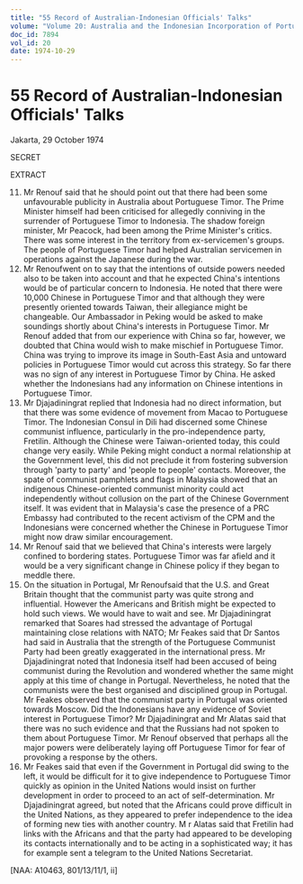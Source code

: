 ```yaml
---
title: "55 Record of Australian-Indonesian Officials' Talks"
volume: "Volume 20: Australia and the Indonesian Incorporation of Portuguese Timor, 1974-1976"
doc_id: 7894
vol_id: 20
date: 1974-10-29
---
```


# 55 Record of Australian-Indonesian Officials' Talks

Jakarta, 29 October 1974

SECRET

EXTRACT

  11. Mr Renouf said that he should point out that there had been some unfavourable publicity in Australia about Portuguese Timor. The Prime Minister himself had been criticised for allegedly conniving in the surrender of Portuguese Timor to Indonesia. The shadow foreign minister, Mr Peacock, had been among the Prime Minister's critics. There was some interest in the territory from ex-servicemen's groups. The people of Portuguese Timor had helped Australian servicemen in operations against the Japanese during the war.
  12. Mr Renoufwent on to say that the intentions of outside powers needed also to be taken into account and that he expected China's intentions would be of particular concern to Indonesia. He noted that there were 10,000 Chinese in Portuguese Timor and that although they were presently oriented towards Taiwan, their allegiance might be changeable. Our Ambassador in Peking would be asked to make soundings shortly about China's interests in Portuguese Timor. Mr Renouf added that from our experience with China so far, however, we doubted that China would wish to make mischief in Portuguese Timor. China was trying to improve its image in South-East Asia and untoward policies in Portuguese Timor would cut across this strategy. So far there was no sign of any interest in Portuguese Timor by China. He asked whether the Indonesians had any information on Chinese intentions in Portuguese Timor.
  13. Mr Djajadiningrat replied that Indonesia had no direct information, but that there was some evidence of movement from Macao to Portuguese Timor. The Indonesian Consul in Dili had discerned some Chinese communist influence, particularly in the pro-independence party, Fretilin. Although the Chinese were Taiwan-oriented today, this could change very easily. While Peking might conduct a normal relationship at the Government level, this did not preclude it from fostering subversion through 'party to party' and 'people to people' contacts. Moreover, the spate of communist pamphlets and flags in Malaysia showed that an indigenous Chinese-oriented communist minority could act independently without collusion on the part of the Chinese Government itself. It was evident that in Malaysia's case the presence of a PRC Embassy had contributed to the recent activism of the CPM and the Indonesians were concerned whether the Chinese in Portuguese Timor might now draw similar encouragement.
  14. Mr Renouf said that we believed that China's interests were largely confined to bordering states. Portuguese Timor was far afield and it would be a very significant change in Chinese policy if they began to meddle there.
  15. On the situation in Portugal, Mr Renoufsaid that the U.S. and Great Britain thought that the communist party was quite strong and influential. However the Americans and British might be expected to hold such views. We would have to wait and see. Mr Djajadiningrat remarked that Soares had stressed the advantage of Portugal maintaining close relations with NATO; Mr Feakes said that Dr Santos had said in Australia that the strength of the Portuguese Communist Party had been greatly exaggerated in the international press. Mr Djajadiningrat noted that Indonesia itself had been accused of being communist during the Revolution and wondered whether the same might apply at this time of change in Portugal. Nevertheless, he noted that the communists were the best organised and disciplined group in Portugal. Mr Feakes observed that the communist party in Portugal was oriented towards Moscow. Did the Indonesians have any evidence of Soviet interest in Portuguese Timor? Mr Djajadiningrat and Mr Alatas said that there was no such evidence and that the Russians had not spoken to them about Portuguese Timor. Mr Renouf observed that perhaps all the major powers were deliberately laying off Portuguese Timor for fear of provoking a response by the others.
  16. Mr Feakes said that even if the Government in Portugal did swing to the left, it would be difficult for it to give independence to Portuguese Timor quickly as opinion in the United Nations would insist on further development in order to proceed to an act of self-determination. Mr Djajadiningrat agreed, but noted that the Africans could prove difficult in the United Nations, as they appeared to prefer independence to the idea of forming new ties with another country. M r Alatas said that Fretilin had links with the Africans and that the party had appeared to be developing its contacts internationally and to be acting in a sophisticated way; it has for example sent a telegram to the United Nations Secretariat.



[NAA: A10463, 801/13/11/1, ii]
